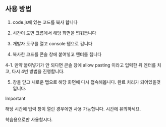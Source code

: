 ## 사용 방법

1. code.js에 있는 코드를 복사 합니다
   
2. 시간이 도면 크롬에서 해당 화면을 띄워둡니다

3. 개발자 도구를 열고 console 탭으로 갑니다

4. 복사한 코드를 콘솔 창에 붙여넣고 엔터를 칩니다

4-1. 만약 붙여넣기가 안 되다면 콘솔 창에 allow pasting 이라고 입력한 뒤 엔터를 치고, 다시 4번 방법을 진행합니다.

5. 창을 닫고 새로운 탭으로 해당 화면에 다시 접속해봅니다. 완료 처리가 되어있을것입니다.

>[!important]
>해당 시간에 입력 창이 열린 경우에만 사용 가능합니다. 시간에 유의하세요.
>
>학습용으로만 사용합시다.

